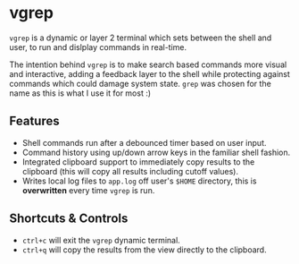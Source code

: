 # vgrep
`vgrep` is a dynamic or layer 2 terminal which sets between the shell and user, to run and dislplay commands in real-time. 


The intention behind `vgrep` is to make search based commands more visual and interactive, adding a feedback layer to the shell while
protecting against commands which could damage system state. `grep` was chosen for the name as this is what I use it for most :)

## Features
- Shell commands run after a debounced timer based on user input.
- Command history using up/down arrow keys in the familiar shell fashion.
- Integrated clipboard support to immediately copy results to the clipboard (this will copy all results including cutoff values).
- Writes local log files to `app.log` off user's `$HOME` directory, this is **overwritten** every time `vgrep` is run.


## Shortcuts & Controls
- `ctrl+c` will exit the `vgrep` dynamic terminal.
- `ctrl+q` will copy the results from the view directly to the clipboard.
